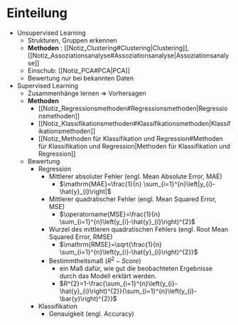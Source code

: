 # Einteilung 
- Unsupervised Learning 
	- Strukturen, Gruppen erkennen 
	- **Methoden** : [[Notiz_Clustering#Clustering|Clustering]], [[Notiz_Assoziationsanalyse#Assoziationsanalyse|Assoziationsanalyse]] 
	- Einschub: [[Notiz_PCA#PCA|PCA]] 
	- Bewertung nur bei bekannten Daten 
- Supervised Learning 
	- Zusammenhänge lernen $\Rightarrow$ Vorhersagen 
	- **Methoden** 
		- [[Notiz_Regressionsmethoden#Regressionsmethoden|Regressionsmethoden]] 
		- [[Notiz_Klassifikationsmethoden#Klassifikationsmethoden|Klassifikationsmethoden]] 
		- [[Notiz_Methoden für Klassifikation und Regression#Methoden für Klassifikation und Regression|Methoden für Klassifikation und Regression]] 
	- Bewertung 
		- Regression 
			- Mittlerer absoluter Fehler (engl. Mean Absolute Error, MAE) 
				- $\mathrm{MAE}=\frac{1}{n} \sum_{i=1}^{n}\left|y_{i}-\hat{y}_{i}\right|$ 
			- Mittlerer quadratischer Fehler (engl. Mean Squared Error, MSE) 
				- $\operatorname{MSE}=\frac{1}{n} \sum_{i=1}^{n}\left(y_{i}-\hat{y}_{i}\right)^{2}$ 
			- Wurzel des mittleren quadratischen Fehlers (engl. Root Mean Squared Error, RMSE) 
				- $\mathrm{RMSE}=\sqrt{\frac{1}{n} \sum_{i=1}^{n}\left(y_{i}-\hat{y}_{i}\right)^{2}}$ 
			- Bestimmtheitsmaß ($R^{2}-Score$) 
				- ein Maß dafür, wie gut die beobachteten Ergebnisse durch das Modell erklärt werden. 
				- $R^{2}=1-\frac{\sum_{i=1}^{n}\left(y_{i}-\hat{y}_{i}\right)^{2}}{\sum_{i=1}^{n}\left(y_{i}-\bar{y}\right)^{2}}$ 
		- Klassifikation 
			- Genauigkeit (engl. Accuracy) 